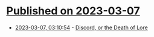 # [Published on 2023-03-07](index.md)

* [2023-03-07, 03:10:54](https://lobste.rs/s/se8yyg/discord_death_lore) - [Discord, or the Death of Lore](http://ascii.textfiles.com/archives/5509)
